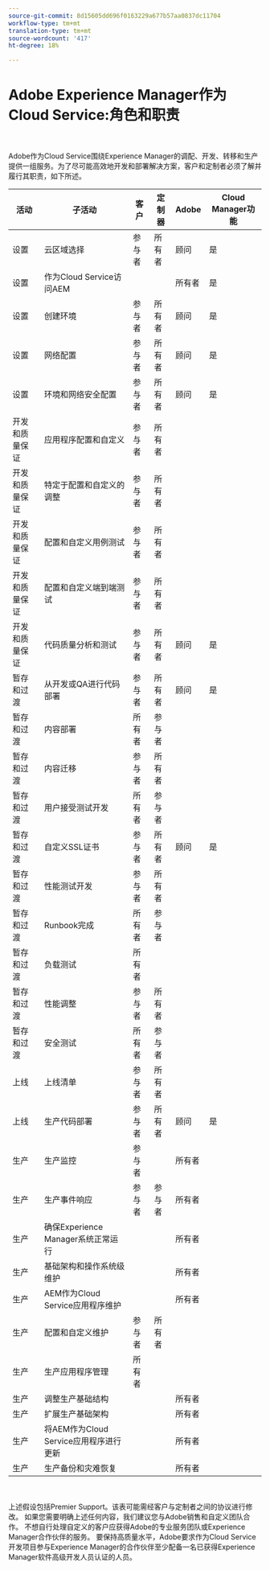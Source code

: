 ```yaml
---
source-git-commit: 8d15605dd696f0163229a677b57aa0837dc11704
workflow-type: tm+mt
translation-type: tm+mt
source-wordcount: '417'
ht-degree: 18%

---
```


# Adobe Experience Manager作为Cloud Service:角色和职责

<br></br>
Adobe作为Cloud Service围绕Experience Manager的调配、开发、转移和生产提供一组服务。为了尽可能高效地开发和部署解决方案，客户和定制者必须了解并履行其职责，如下所述。


| 活动 | 子活动 | 客户 | 定制器 | Adobe | Cloud Manager功能 |
|---------------------------------|-------------------------------------------------------|-------------|-------------|---------|-----------------------------|
| 设置 | 云区域选择 | 参与者 | 所有者 | 顾问 | 是 |
| 设置 | 作为Cloud Service访问AEM |  |  | 所有者 | 是 |
| 设置 | 创建环境 | 参与者 | 所有者 | 顾问 | 是 |
| 设置 | 网络配置 | 参与者 | 所有者 | 顾问 | 是 |
| 设置 | 环境和网络安全配置 | 参与者 | 所有者 | 顾问 | 是 |
| 开发和质量保证 | 应用程序配置和自定义 | 参与者 | 所有者 |  |  |
| 开发和质量保证 | 特定于配置和自定义的调整 | 参与者 | 所有者 |  |  |
| 开发和质量保证 | 配置和自定义用例测试 | 参与者 | 所有者 |  |  |
| 开发和质量保证 | 配置和自定义端到端测试 | 参与者 | 所有者 |  |  |
| 开发和质量保证 | 代码质量分析和测试 | 参与者 | 所有者 | 顾问 | 是 |
| 暂存和过渡 | 从开发或QA进行代码部署 | 参与者 | 所有者 | 顾问 | 是 |
| 暂存和过渡 | 内容部署 | 所有者 | 参与者 |  |  |
| 暂存和过渡 | 内容迁移 | 参与者 | 所有者 |  |  |
| 暂存和过渡 | 用户接受测试开发 | 所有者 | 参与者 |  |  |
| 暂存和过渡 | 自定义SSL证书 | 参与者 | 所有者 | 顾问 | 是 |
| 暂存和过渡 | 性能测试开发 | 参与者 | 所有者 |  |  |
| 暂存和过渡 | Runbook完成 | 所有者 | 参与者 |  |  |
| 暂存和过渡 | 负载测试 | 所有者 |  |  |  |
| 暂存和过渡 | 性能调整 | 参与者 | 所有者 |  |  |
| 暂存和过渡 | 安全测试 | 所有者 | 参与者 |  |  |
| 上线 | 上线清单 | 参与者 | 所有者 |  |  |
| 上线 | 生产代码部署 | 参与者 | 所有者 | 顾问 | 是 |
| 生产 | 生产监控 | 参与者 |  | 所有者 |  |
| 生产 | 生产事件响应 | 参与者 | 参与者 | 所有者 |  |
| 生产 | 确保Experience Manager系统正常运行 |  |  | 所有者 |  |
| 生产 | 基础架构和操作系统级维护 |  |  | 所有者 |  |
| 生产 | AEM作为Cloud Service应用程序维护 |  |  | 所有者 |  |
| 生产 | 配置和自定义维护 | 参与者 | 所有者 |  |  |
| 生产 | 生产应用程序管理 | 所有者 |  |  |  |
| 生产 | 调整生产基础结构 |  |  | 所有者 |  |
| 生产 | 扩展生产基础架构 |  |  | 所有者 |  |
| 生产 | 将AEM作为Cloud Service应用程序进行更新 |  |  | 所有者 |  |
| 生产 | 生产备份和灾难恢复 |  |  | 所有者 |  |

<br></br>
上述假设包括Premier Support。该表可能需经客户与定制者之间的协议进行修改。 如果您需要明确上述任何内容，我们建议您与Adobe销售和自定义团队合作。 不想自行处理自定义的客户应获得Adobe的专业服务团队或Experience Manager合作伙伴的服务。 要保持高质量水平，Adobe要求作为Cloud Service开发项目参与Experience Manager的合作伙伴至少配备一名已获得Experience Manager软件高级开发人员认证的人员。
